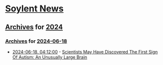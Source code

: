 # [Soylent News](../../../README.md)

## [Archives](../../index.md) for [2024](../index.md)

### [Archives](../../index.md) for [2024-06-18](index.md)

* [2024-06-18, 04:12:00](https://soylentnews.org/article.pl?sid=24/06/16/0114251&from=rss) - [Scientists May Have Discovered The First Sign Of Autism: An Unusually Large Brain](https://soylentnews.org/article.pl?sid=24/06/16/0114251&from=rss)
